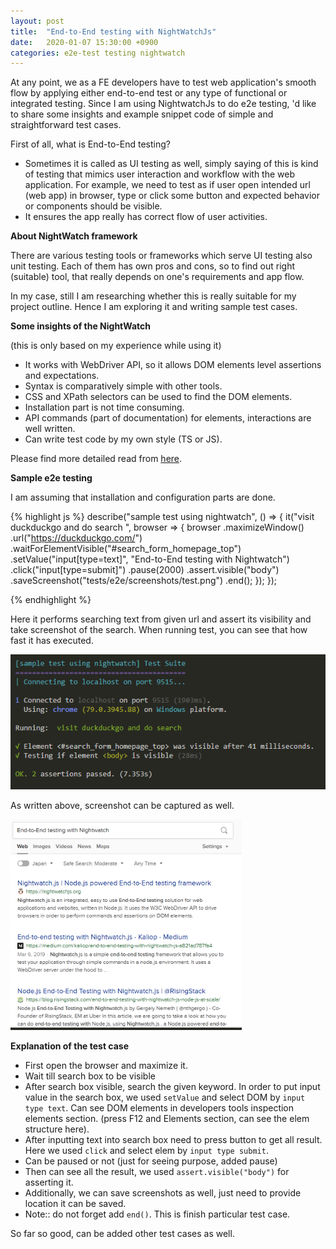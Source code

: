```yaml
---
layout: post
title:  "End-to-End testing with NightWatchJs"
date:   2020-01-07 15:30:00 +0900
categories: e2e-test testing nightwatch
---
```


At any point, we as a FE developers have to test web application's smooth flow by applying either end-to-end test or any type of functional or integrated testing.
Since I am using NightwatchJs to do e2e testing, 'd like to share some insights and example snippet code of simple and straightforward test cases.

First of all, what is End-to-End testing?

- Sometimes it is called as UI testing as well, simply saying of this is kind of testing that mimics user interaction and workflow with the web application. For example, we need to test as if user open intended url (web app) in browser, type or click some button and expected behavior or components should be visible. 
- It ensures the app really has correct flow of user activities.

**About NightWatch framework**

There are various testing tools or frameworks which serve UI testing also unit testing. Each of them has own pros and cons, so to find out right (suitable) tool, that really depends on one's requirements and app flow.

In my case, still I am researching whether this is really suitable for my project outline. Hence I am exploring it and writing sample test cases.

**Some insights of the NightWatch**

(this is only based on my experience while using it)
- It works with WebDriver API, so it allows DOM elements level assertions and expectations.
- Syntax is comparatively simple with other tools.
- CSS and XPath selectors can be used to find the DOM elements.
- Installation part is not time consuming.
- API commands (part of documentation) for elements, interactions are well written.
- Can write test code by my own style (TS or JS).
  
Please find more detailed read from [here](https://nightwatchjs.org/).

**Sample e2e testing**

I am assuming that installation and configuration parts are done. 

{% highlight js %}
describe("sample test using nightwatch", () => {
  it("visit duckduckgo and do search ", browser => {
    browser
      .maximizeWindow()
      .url("https://duckduckgo.com/")
      .waitForElementVisible("#search_form_homepage_top")
      .setValue("input[type=text]", "End-to-End testing with Nightwatch")
      .click("input[type=submit]")
      .pause(2000)
      .assert.visible("body")
      .saveScreenshot("tests/e2e/screenshots/test.png")
      .end();
  });
});

{% endhighlight %}

Here it performs searching text from given url and assert its visibility and take screenshot of the search.
When running test, you can see that how fast it has executed.

![compiled test case](_includes\nightwatch.png "Run pretty fast")

As written above, screenshot can be captured as well.

![screenshot of the search](_includes\nightwatch-e2e.png "Screenshot of the search result")

**Explanation of the test case**
 - First open the browser and maximize it.
 - Wait till search box to be visible
 - After search box visible, search the given keyword. In order to put input value in the search box, we used `setValue` and select DOM by `input type text`. Can see DOM elements in developers tools inspection elements section. (press F12 and Elements section, can see the elem structure here).
 - After inputting text into search box need to press button to get all result. Here we used `click` and select elem by `input type submit`. 
 - Can be paused or not (just for seeing purpose, added pause)
 - Then can see all the result, we used `assert.visible("body")` for asserting it.
 - Additionally, we can save screenshots as well, just need to provide location it can be saved.
 - Note:: do not forget add `end()`. This is finish particular test case.

So far so good, can be added other test cases as well.
